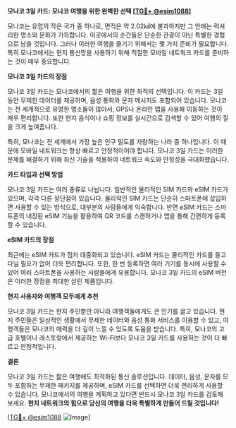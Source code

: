 **모나코 3일 카드: 모나코 여행을 위한 완벽한 선택 [[TG💪+ @esim1088](https://t.me/s/esim1088)]**

모나코는 유럽의 작은 국가 중 하나로, 면적은 약 2.02㎢에 불과하지만 그 안에는 럭셔리한 명소와 문화가 가득합니다. 이곳에서의 순간들은 단순한 관광이 아닌 특별한 경험으로 남을 것입니다. 그러나 이러한 여행을 즐기기 위해서는 몇 가지 준비가 필요합니다. 특히 모나코에서는 현지 통신망을 사용하기 위해 적절한 모바일 네트워크 카드를 준비하는 것이 매우 중요합니다.

**모나코 3일 카드의 장점**

모나코 3일 카드는 모나코에서의 짧은 여행을 위한 최적의 선택입니다. 이 카드는 3일 동안 무제한 데이터를 제공하며, 음성 통화와 문자 메시지도 포함되어 있습니다. 모나코는 전 세계적으로 유명한 명소들이 많아서, GPS나 온라인 맵을 사용해 이동하는 것이 매우 편리합니다. 또한 현지 음식이나 쇼핑 정보를 실시간으로 검색할 수 있어 여행의 질을 크게 높여줍니다.

특히, 모나코는 전 세계에서 가장 높은 인구 밀도를 자랑하는 나라 중 하나입니다. 이 때문에 모바일 네트워크는 항상 빠르고 안정적이어야 합니다. 모나코 3일 카드는 이러한 문제를 해결하기 위해 최신 기술을 적용하여 네트워크 속도와 안정성을 극대화했습니다.

**카드 타입과 선택 방법**

모나코 3일 카드는 여러 종류로 나뉩니다. 일반적인 물리적인 SIM 카드와 eSIM 카드가 있으며, 각각 다른 장단점이 있습니다. 물리적인 SIM 카드는 단순히 스마트폰에 삽입하면 사용할 수 있는 방식으로, 대부분의 사람들에게 익숙합니다. 반면 eSIM 카드는 스마트폰의 내장된 eSIM 기능을 활용하여 QR 코드를 스캔하거나 앱을 통해 간편하게 등록할 수 있습니다.

**eSIM 카드의 장점**

최근에는 eSIM 카드가 점차 대중화되고 있습니다. eSIM 카드는 물리적인 카드를 들고 다닐 필요가 없어 더욱 편리합니다. 또한, 한 번 등록하면 여러 기기를 동시에 사용할 수 있어 여러 스마트폰을 사용하는 사람들에게 유용합니다. 모나코 3일 카드의 eSIM 버전은 이러한 장점을 최대한 살린 제품입니다.

**현지 사용자와 여행객 모두에게 추천**

모나코 3일 카드는 현지 주민뿐만 아니라 여행객들에게도 큰 인기를 끌고 있습니다. 현지 주민들은 일상적인 생활에서 무제한 데이터와 음성 통화 서비스를 이용할 수 있고, 여행객들은 모나코의 매력을 더 깊이 느낄 수 있도록 도움을 받습니다. 특히, 모나코의 고급 호텔이나 레스토랑에서 제공하는 Wi-Fi보다 모나코 3일 카드를 사용하는 것이 더 빠르고 안정적입니다.

**결론**

모나코 3일 카드는 짧은 여행에도 최적화된 통신 솔루션입니다. 데이터, 음성, 문자를 모두 포함하는 무제한 패키지를 제공하며, eSIM 카드를 선택하면 더욱 편리하게 사용할 수 있습니다. 모나코에서의 여행을 계획하고 있다면 반드시 모나코 3일 카드를 검토해 보세요. **현지 네트워크의 힘으로 당신의 여행을 더욱 특별하게 만들어 드릴 것입니다!**

[[TG💪+ @esim1088](https://t.me/s/esim1088) ![Image](https://i.postimg.cc/Y0z9fWf4/image.png)]